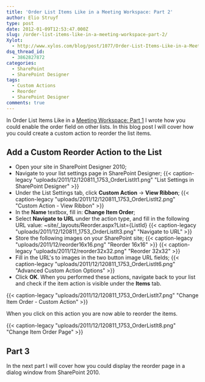 ```yaml
---
title: 'Order List Items Like in a Meeting Workspace: Part 2'
author: Elio Struyf
type: post
date: 2012-01-09T12:53:47.000Z
slug: /order-list-items-like-in-a-meeting-workspace-part-2/
Xylot:
  - http://www.xylos.com/blog/post/1077/Order-List-Items-Like-in-a-Meeting-Workspace-Part-2/
dsq_thread_id:
  - 3862827872
categories:
  - SharePoint
  - SharePoint Designer
tags:
  - Custom Actions
  - Reorder
  - SharePoint Designer
comments: true
---
```


In Order List Items Like in a [Meeting Workspace: Part 1](https://www.eliostruyf.com/order-list-items-like-in-a-meeting-workspace-part-1/ "Meeting Workspace: Part 1") I wrote how you could enable the order field on other lists. In this blog post I will cover how you could create a custom action to reorder the list items.

## Add a Custom Reorder Action to the List

*   Open your site in SharePoint Designer 2010;
*   Navigate to your list settings page in SharePoint Designer;
{{< caption-legacy "uploads/2011/12/120811_1753_OrderListIt1.png" "List Settings in SharePoint Designer" >}}
*   Under the List Settings tab, click **Custom Action** -> **View Ribbon**;
{{< caption-legacy "uploads/2011/12/120811_1753_OrderListIt2.png" "Custom Action - View Ribbon" >}}
*   In the **Name** textbox, fill in: **Change Item Order**;
*   Select **Navigate to URL** under the action type, and fill in the following URL value: ~site/_layouts/Reorder.aspx?List={ListId}
{{< caption-legacy "uploads/2011/12/120811_1753_OrderListIt3.png" "Navigate to URL" >}}
*   Store the following images on your SharePoint site;
{{< caption-legacy "uploads/2011/12/reorder16x16.png" "Reorder 16x16" >}}
{{< caption-legacy "uploads/2011/12/reorder32x32.png" "Reorder 32x32" >}}
*   Fill in the URL's to images in the two button image URL fields;
{{< caption-legacy "uploads/2011/12/120811_1753_OrderListIt6.png" "Advanced Custom Action Options" >}}
*   Click **OK**.
When you performed these actions, navigate back to your list and check if the item action is visible under the **Items** tab.

{{< caption-legacy "uploads/2011/12/120811_1753_OrderListIt7.png" "Change Item Order - Custom Action" >}}

When you click on this action you are now able to reorder the items.

{{< caption-legacy "uploads/2011/12/120811_1753_OrderListIt8.png" "Change Item Order Page" >}}

## Part 3

In the next part I will cover how you could display the reorder page in a dialog window from SharePoint 2010.

